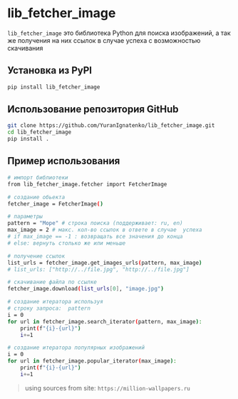 # lib_fetcher_image

`lib_fetcher_image` это библиотека Python для поиска изображений,
а так же получения на них ссылок в случае успеха с возможностью скачивания

## Установка из PyPI

```bash
pip install lib_fetcher_image
```

## Использование репозитория GitHub

```bash
git clone https://github.com/YuranIgnatenko/lib_fetcher_image.git
cd lib_fetcher_image
pip install .
```

## Пример использования

```bash
# импорт библиотеки
from lib_fetcher_image.fetcher import FetcherImage

# создание обьекта
fetcher_image = FetcherImage()

# параметры
pattern = "Море" # строка поиска (поддерживает: ru, en)
max_image = 2 # макс. кол-во ссылок в ответе в случае  успеха
# if max_image == -1 : возвращать все значения до конца
# else: вернуть столько же или меньше

# получение ссылок
list_urls = fetcher_image.get_images_urls(pattern, max_image)
# list_urls: ["http://../file.jpg", "http://../file.jpg"]

# скачивание файла по ссылке
fetcher_image.download(list_urls[0], "image.jpg")

# создание итератора используя
# строку запроса:  pattern
i = 0
for url in fetcher_image.search_iterator(pattern, max_image):
	print(f"{i}-{url}")
	i+=1

# создание итератора популярных изображений
i = 0
for url in fetcher_image.popular_iterator(max_image):
	print(f"{i}-{url}")
	i+=1


```

> using sources from site:
> `https://million-wallpapers.ru`
